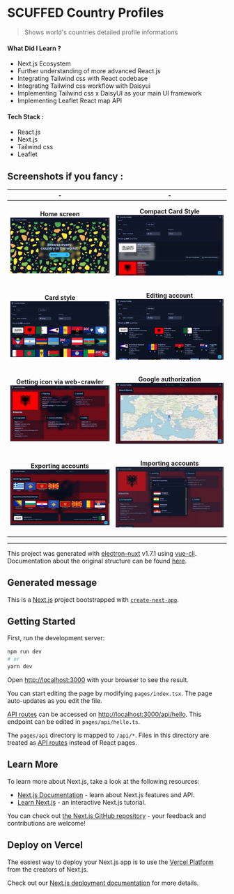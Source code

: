 # SCUFFED Country Profiles

> Shows world's countries detailed profile informations

#### What Did I Learn ?

- Next.js Ecosystem
- Further understanding of more advanced React.js
- Integrating Tailwind css with React codebase
- Integrating Tailwind css workflow with Daisyui
- Implementing Tailwind css x DaisyUI as your main UI framework
- Implementing Leaflet React map API

#### Tech Stack :
- React.js
- Next.js
- Tailwind css
- Leaflet

## Screenshots if you fancy :
| - | - |
| --- | --- |
| <p align="center"><b>Home screen</b><br/><img src="https://raw.githubusercontent.com/arunstop/scuffed-country-profiles/master/screenshots/1.png" alt="Home screen"></p> | <p align="center"><b>Compact Card Style</b><br/><img src="https://raw.githubusercontent.com/arunstop/scuffed-country-profiles/master/screenshots/2.png" alt="Compact Card Style"></p> |
| <p align="center"><b>Card style</b><br/><img src="https://raw.githubusercontent.com/arunstop/scuffed-country-profiles/master/screenshots/3.png" alt="Card style"></p> | <p align="center"><b>Editing account</b><br/><img src="https://raw.githubusercontent.com/arunstop/scuffed-country-profiles/master/screenshots/4.png" alt="Editing account"></p> |
| <p align="center"><b>Getting icon via web-crawler</b><br/><img src="https://raw.githubusercontent.com/arunstop/scuffed-country-profiles/master/screenshots/5.png" alt="Getting icon via web-crawler"></p> | <p align="center"><b>Google authorization</b><br/><img src="https://raw.githubusercontent.com/arunstop/scuffed-country-profiles/master/screenshots/6.png" alt="Google authorization"></p> |
| <p align="center"><b>Exporting accounts</b><br/><img src="https://raw.githubusercontent.com/arunstop/scuffed-country-profiles/master/screenshots/7.png" alt="Exporting accounts"></p> | <p align="center"><b>Importing accounts</b><br/><img src="https://raw.githubusercontent.com/arunstop/scuffed-country-profiles/master/screenshots/8.png" alt="Importing accounts"></p> |

---

This project was generated with [electron-nuxt](https://github.com/michalzaq12/electron-nuxt) v1.7.1 using [vue-cli](https://github.com/vuejs/vue-cli). Documentation about the original structure can be found [here](https://github.com/michalzaq12/electron-nuxt/blob/master/README.md).

## Generated message

This is a [Next.js](https://nextjs.org/) project bootstrapped with [`create-next-app`](https://github.com/vercel/next.js/tree/canary/packages/create-next-app).

## Getting Started

First, run the development server:

```bash
npm run dev
# or
yarn dev
```

Open [http://localhost:3000](http://localhost:3000) with your browser to see the result.

You can start editing the page by modifying `pages/index.tsx`. The page auto-updates as you edit the file.

[API routes](https://nextjs.org/docs/api-routes/introduction) can be accessed on [http://localhost:3000/api/hello](http://localhost:3000/api/hello). This endpoint can be edited in `pages/api/hello.ts`.

The `pages/api` directory is mapped to `/api/*`. Files in this directory are treated as [API routes](https://nextjs.org/docs/api-routes/introduction) instead of React pages.

## Learn More

To learn more about Next.js, take a look at the following resources:

- [Next.js Documentation](https://nextjs.org/docs) - learn about Next.js features and API.
- [Learn Next.js](https://nextjs.org/learn) - an interactive Next.js tutorial.

You can check out [the Next.js GitHub repository](https://github.com/vercel/next.js/) - your feedback and contributions are welcome!

## Deploy on Vercel

The easiest way to deploy your Next.js app is to use the [Vercel Platform](https://vercel.com/new?utm_medium=default-template&filter=next.js&utm_source=create-next-app&utm_campaign=create-next-app-readme) from the creators of Next.js.

Check out our [Next.js deployment documentation](https://nextjs.org/docs/deployment) for more details.
